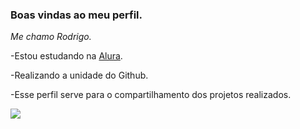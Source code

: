 ### Boas vindas ao meu perfil.

 *Me chamo Rodrigo.*

-Estou estudando na [Alura](https://www.alura.com.br).

-Realizando a unidade do Github.

-Esse perfil serve para o compartilhamento dos projetos realizados.

![](https://media1.tenor.com/m/v54pniNugp8AAAAC/sharing-share.gif)


